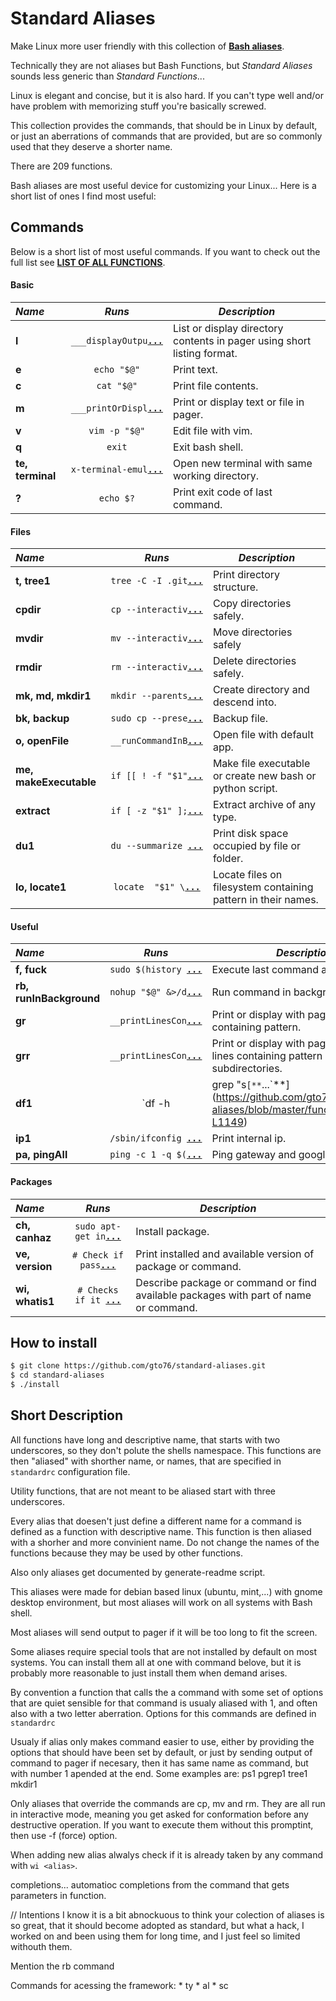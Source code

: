 Standard Aliases
================

Make Linux more user friendly with this collection of [**Bash aliases**](http://tldp.org/LDP/abs/html/aliases.html).

Technically they are not aliases but Bash Functions, but *Standard Aliases* sounds less generic than *Standard Functions*...

Linux is elegant and concise, but it is also hard.
If you can't type well and/or have problem with memorizing stuff you're basically screwed.

This collection provides the commands, that should be in Linux by default,
or just an aberrations of commands that are provided, but are so commonly used that they deserve a shorter name.

There are 209 functions.

Bash aliases are most useful device for customizing your Linux...
Here is a short list of ones I find most useful:


Commands
--------

Below is a short list of most useful commands. If you want to check out the full list see [**LIST OF ALL FUNCTIONS**](doc/FUNCTION_DESCRIPTIONS.md).

####  Basic 

 _Name_        | _Runs_   | _Description_  
:------------- |:--------:| ----------------
**l** | `___displayOutpu`[**`...`**](https://github.com/gto76/standard-aliases/blob/master/functions#L184-L187) | List or display directory contents in pager using short listing format.
**e** | `echo "$@"` | Print text.
**c** | `cat "$@"` | Print file contents.
**m** | `___printOrDispl`[**`...`**](https://github.com/gto76/standard-aliases/blob/master/functions#L82-L84) | Print or display text or file in pager.
**v** | `vim -p "$@"` | Edit file with vim.
**q** | `exit` | Exit bash shell.
**te, terminal** | `x-terminal-emul`[**`...`**](https://github.com/gto76/standard-aliases/blob/master/functions#L572-L574) | Open new terminal with same working directory.
**?** | `echo $?` | Print exit code of last command.

####  Files 

 _Name_        | _Runs_   | _Description_  
:------------- |:--------:| ----------------
**t, tree1** | `tree -C -I .git`[**`...`**](https://github.com/gto76/standard-aliases/blob/master/functions#L286-L288) | Print directory structure.
**cpdir** | `cp --interactiv`[**`...`**](https://github.com/gto76/standard-aliases/blob/master/functions#L376-L378) | Copy directories safely.
**mvdir** | `mv --interactiv`[**`...`**](https://github.com/gto76/standard-aliases/blob/master/functions#L382-L384) | Move directories safely
**rmdir** | `rm --interactiv`[**`...`**](https://github.com/gto76/standard-aliases/blob/master/functions#L389-L391) | Delete directories safely.
**mk, md, mkdir1** | `mkdir --parents`[**`...`**](https://github.com/gto76/standard-aliases/blob/master/functions#L395-L398) | Create directory and descend into.
**bk, backup** | `sudo cp --prese`[**`...`**](https://github.com/gto76/standard-aliases/blob/master/functions#L402-L404) | Backup file.
**o, openFile** | `__runCommandInB`[**`...`**](https://github.com/gto76/standard-aliases/blob/master/functions#L567-L569) | Open file with default app.
**me, makeExecutable** | `if [[ ! -f "$1"`[**`...`**](https://github.com/gto76/standard-aliases/blob/master/functions#L614-L643) | Make file executable or create new bash or python script.
**extract** | `if [ -z "$1" ];`[**`...`**](https://github.com/gto76/standard-aliases/blob/master/functions#L1085-L1118) | Extract archive of any type.
**du1** | `du --summarize `[**`...`**](https://github.com/gto76/standard-aliases/blob/master/functions#L1153-L1155) | Print disk space occupied by file or folder.
**lo, locate1** | `locate  "$1" \`[**`...`**](https://github.com/gto76/standard-aliases/blob/master/functions#L1061-L1065) | Locate files on filesystem containing pattern in their names.

####  Useful  

 _Name_        | _Runs_   | _Description_  
:------------- |:--------:| ----------------
**f, fuck** | `sudo $(history `[**`...`**](https://github.com/gto76/standard-aliases/blob/master/functions#L731-L733) | Execute last command as super user.
**rb, runInBackground** | `nohup "$@" &>/d`[**`...`**](https://github.com/gto76/standard-aliases/blob/master/functions#L456-L458) | Run command in background.
**gr** | `__printLinesCon`[**`...`**](https://github.com/gto76/standard-aliases/blob/master/functions#L1043-L1046) | Print or display with pager lines containing pattern.
**grr** | `__printLinesCon`[**`...`**](https://github.com/gto76/standard-aliases/blob/master/functions#L1050-L1056) | Print or display with pager numbered lines containing pattern in working and subdirectories.
**df1** | `df -h | grep "s`[**`...`**](https://github.com/gto76/standard-aliases/blob/master/functions#L1147-L1149) | Print available disk space in simplified form.
**ip1** | `/sbin/ifconfig `[**`...`**](https://github.com/gto76/standard-aliases/blob/master/functions#L1685-L1691) | Print internal ip.
**pa, pingAll** | `ping -c 1 -q $(`[**`...`**](https://github.com/gto76/standard-aliases/blob/master/functions#L1712-L1716) | Ping gateway and google.

####  Packages 

 _Name_        | _Runs_   | _Description_  
:------------- |:--------:| ----------------
**ch, canhaz** | `sudo apt-get in`[**`...`**](https://github.com/gto76/standard-aliases/blob/master/functions#L1297-L1299) | Install package.
**ve, version** | `# Check if pass`[**`...`**](https://github.com/gto76/standard-aliases/blob/master/functions#L1388-L1405) | Print installed and available version of package or command.
**wi, whatis1** | `# Checks if it `[**`...`**](https://github.com/gto76/standard-aliases/blob/master/functions#L1516-L1540) | Describe package or command or find available packages with part of name or command.

How to install
--------------

```bash
$ git clone https://github.com/gto76/standard-aliases.git
$ cd standard-aliases
$ ./install
```


Short Description
-----------------

All functions have long and descriptive name, that starts with two underscores, so they don't polute the shells namespace. This functions are then "aliased" with shorther name, or names, that are specified in `standardrc` configuration file.

Utility functions, that are not meant to be aliased start with three underscores.

Every alias that doesen't just define a different name for a command is defined as a function with descriptive name. This function is then aliased with a shorher and more convinient name. Do not change the names of the functions because they may be used by other functions.

Also only aliases get documented by generate-readme script.

This aliases were made for debian based linux (ubuntu, mint,...) with gnome desktop environment, but most aliases will work on all systems with Bash shell.

Most aliases will send output to pager if it will be too long to fit the screen.

Some aliases require special tools that are not installed by default on most systems. You can install them all at one with command belove, but it is probably more reasonable to just install them when demand arises.

By convention a function that calls the a command with some set of options that are quiet sensible for that command is usualy aliased with <command-name>1, and often also with a two letter aberration. Options for this commands are defined in `standardrc`

Usualy if alias only makes command easier to use, either by providing the options that should have been set by default, or just by sending output of command to pager if necesary, then it has same name as command, but with number 1 apended at the end. Some examples are:
ps1
pgrep1
tree1
mkdir1

Only aliases that override the commands are cp, mv and rm. They are all run in interactive mode, meaning you get asked for conformation before any destructive operation. If you want to execute them without this promptint, then use -f (force) option. 

When adding new alias alwalys check if it is already taken by any command with `wi <alias>`.

completions...
automatioc completions from the command that gets parameters in function.

// Intentions
I know it is a bit abnockuous to think your colection of aliases is so great, that it should become adopted as standard, but what a hack, I worked on and been using them for long time, and I just feel so limited withouth them.

Mention the rb command

Commands for acessing the framework:
	* ty
	* al
	* sc























